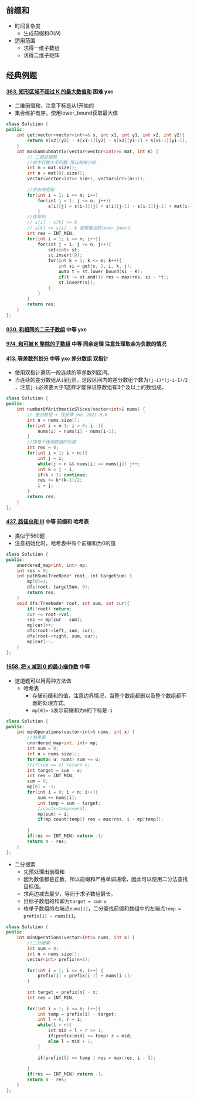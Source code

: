 ## 前缀和

-   时间复杂度
    -   生成前缀和$O(N)$
-   适用范围
    -   求得一维子数组
    -   求得二维子矩阵

## 经典例题

#### [363. 矩形区域不超过 K 的最大数值和](https://leetcode-cn.com/problems/max-sum-of-rectangle-no-larger-than-k/) 困难 yxc 

-   二维前缀和，注意下标是从1开始的
-   集合维护有序，使用lower_bound获取最大值

```cpp
class Solution {
public:
    int get(vector<vector<int>>& s, int x1, int y1, int x2, int y2){
        return s[x2][y2] - s[x1-1][y2] - s[x2][y1-1] + s[x1-1][y1-1];
    }
    int maxSumSubmatrix(vector<vector<int>>& mat, int K) {
        // 二维前缀和
        //由于行数大于列数 所以枚举少的
        int m = mat.size();
        int n = mat[0].size();
        vector<vector<int>> s(m+1, vector<int>(n+1));
        
        //求出前缀和
        for(int i = 1; i <= m; i++)
            for(int j = 1; j <= n; j++){
                s[i][j] = s[i-1][j] + s[i][j-1] - s[i-1][j-1] + mat[i-1][j-1];
            }
        //枚举列
        // s[i] - s[k] <= k
        // s[k] >= s[i] - k 使用集合的lower_bound
        int res = INT_MIN;
        for(int i = 1; i <= n; i++){
            for(int j = i; j <= n; j++){
                set<int> st;
                st.insert(0);
                for(int k = 1; k <= m; k++){
                    int si = get(s, 1, i, k, j);
                    auto t = st.lower_bound(si - K);
                    if(t != st.end()) res = max(res, si - *t);
                    st.insert(si);
                }
            }
        }
        return res;
    }
};
```

#### [930. 和相同的二元子数组](https://leetcode-cn.com/problems/binary-subarrays-with-sum/) 中等 yxc

#### [974. 和可被 K 整除的子数组](https://leetcode-cn.com/problems/subarray-sums-divisible-by-k/) 中等 同余定理 注意处理取余为负数的情况

#### [413. 等差数列划分](https://leetcode-cn.com/problems/arithmetic-slices/) 中等 yxc 差分数组  双指针

-   使用双指针遍历一段连续的等差数列区间。
-   当连续的差分数组从`i`到`j`则，这段区间内的差分数组个数为`(j-i)*(j-i-1)/2` ，注意`j-i`必须要大于1这样才能保证原数组有3个及以上的数组成。

```cpp
class Solution {
public:
    int numberOfArithmeticSlices(vector<int>& nums) {
        // 差分数组 + 找规律 yxc 2021.8.8
        int n = nums.size();
        for(int i = n-1; i > 0; i--){
            nums[i] = nums[i] - nums[i-1];
        }
        //找每个连续数值的长度
        int res = 0;
        for(int i = 1; i < n;){
            int j = i;
            while(j < n && nums[i] == nums[j]) j++;
            int k = j - i;
            if(k < 1) continue;
            res += k*(k-1)/2;
            i = j;
        }
        return res;
    }
};
```

#### [437. 路径总和 III](https://leetcode-cn.com/problems/path-sum-iii/) 中等 前缀和 哈希表

-   类似于560题
-   注意初始化时，哈希表中有个前缀和为0的值

```cpp
class Solution {
public:
    unordered_map<int, int> mp;
    int res = 0;
    int pathSum(TreeNode* root, int targetSum) {
        mp[0]=1;
        dfs(root, targetSum, 0);
        return res;
    }
    void dfs(TreeNode* root, int sum, int cur){
        if(!root) return;
        cur += root->val;
        res += mp[cur - sum];
        mp[cur]++;
        dfs(root->left, sum, cur);
        dfs(root->right, sum, cur);
        mp[cur]--;
    }
};
```

#### [1658. 将 x 减到 0 的最小操作数](https://leetcode-cn.com/problems/minimum-operations-to-reduce-x-to-zero/) 中等

-   这道题可以用两种方法做
    -   哈希表
        -   存储前缀和的值，注意边界情况，当整个数组都删以及整个数组都不删的处理方式。
        -   `mp[0]=-1`表示前缀和为`0`的下标是`-1`

```cpp
class Solution {
public:
    int minOperations(vector<int>& nums, int x) {
        //哈希表
        unordered_map<int, int> mp;
        int sum = 0;
        int n = nums.size();
        for(auto& u: nums) sum += u;
        //if(sum == x) return n;
        int target = sum - x;
        int res = INT_MIN;
        sum = 0;
        mp[0] = -1;
        for(int i = 0; i < n; i++){
            sum += nums[i];
            int temp = sum - target;
            //cout<<temp<<endl;
            mp[sum] = i;
            if(mp.count(temp)) res = max(res, i - mp[temp]);
            
        }
        if(res == INT_MIN) return -1;
        return n - res;
    }
};
```

-   二分搜索
    -   先预处理出前缀和
    -   因为数值都是正数，所以前缀和严格单调递增，因此可以使用二分法查找目标值。
    -   求两边减去最少，等同于求子数组最长。
    -   目标子数组的和即为`target = sum-x`
    -   枚举子数组的右端点`nums[i]`，二分查找前缀和数组中的左端点`temp = prefix[i] - nums[i]`。

```cpp
class Solution {
public:
    int minOperations(vector<int>& nums, int x) {
        //二分搜索
        int sum = 0;
        int n = nums.size();
        vector<int> prefix(n+1);
        
        for(int i = 1; i <= n; i++) {
            prefix[i] = prefix[i-1] + nums[i-1];
        }
    
        int target = prefix[n] - x;
        int res = INT_MIN;
     
        for(int i = 1; i <= n; i++){
            int temp = prefix[i] - target;
            int l = 0, r = i;
            while(l < r){
                int mid = l + r >> 1;
                if(prefix[mid] >= temp) r = mid;
                else l = mid + 1;
            }
            
            if(prefix[l] == temp ) res = max(res, i - l);
            
        }
        if(res == INT_MIN) return -1;
        return n - res;
    }
};
```

